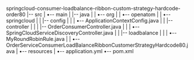 springcloud-consumer-loadbalance-ribbon-custom-strategy-hardcode-order80
|-- src
|   •-- main
|       |-- java
|       |   •-- org
|       |       •-- openatom
|       |           •-- springcloud
|       |               |-- config
|       |               |   •-- ApplicationContextConfig.java
|       |               |-- controller
|       |               |   |-- OrderConsumerController.java
|       |               |   •-- SpringCloudServiceDiscoveryController.java
|       |               |-- loadbalance
|       |               |   •-- MyRoundRobinRule.java
|       |               •-- OrderServiceConsumerLoadBalanceRibbonCustomerStrategyHardcode80.java
|       •-- resources
|           •-- application.yml
•-- pom.xml